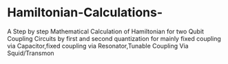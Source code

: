 # Hamiltonian-Calculations-
A Step by step Mathematical Calculation of Hamiltonian for two Qubit Coupling Circuits by
first and second quantization for mainly fixed coupling via Capacitor,fixed coupling via
Resonator,Tunable Coupling Via Squid/Transmon

